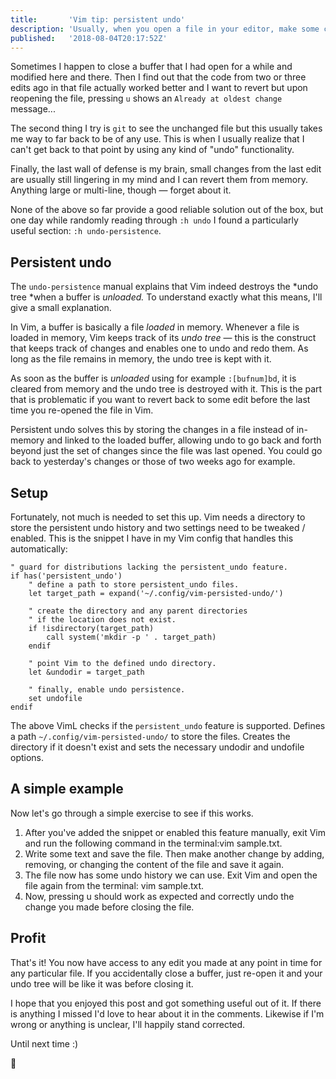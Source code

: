 ```yaml
---
title:       'Vim tip: persistent undo'
description: 'Usually, when you open a file in your editor, make some changes, save and close, you lose the ability to <kbd>ctrl</kbd>+<kbd>Z</kbd>. Vim has a built in mechanism to persist changes made to files on disk. This may not sound that exciting, but what if your editor crashes while you have a set of changes you may want to revert stored?'
published:   '2018-08-04T20:17:52Z'
---
```


Sometimes I happen to close a buffer that I had open for a while and modified here and there.
Then I find out that the code from two or three edits ago in that file actually worked better and I want to revert but upon reopening the file, pressing `u` shows an `Already at oldest change` message...

The second thing I try is `git` to see the unchanged file but this usually takes me way to far back to be of any use.
This is when I usually realize that I can't get back to that point by using any kind of "undo" functionality.

Finally, the last wall of defense is my brain, small changes from the last edit are usually still lingering in my mind and I can revert them from memory.
Anything large or multi-line, though &mdash; forget about it.

None of the above so far provide a good reliable solution out of the box, but one day while randomly reading through `:h undo` I found a particularly useful section: `:h undo-persistence`.

## Persistent undo

The `undo-persistence` manual explains that Vim indeed destroys the *undo tree *when a buffer is *unloaded.*
To understand exactly what this means, I'll give a small explanation.

In Vim, a buffer is basically a file *loaded* in memory.
Whenever a file is loaded in memory, Vim keeps track of its *undo tree* &mdash; this is the construct that keeps track of changes and enables one to undo and redo them.
As long as the file remains in memory, the undo tree is kept with it.

As soon as the buffer is *unloaded* using for example `:[bufnum]bd`, it is cleared from memory and the undo tree is destroyed with it.
This is the part that is problematic if you want to revert back to some edit before the last time you re-opened the file in Vim.

Persistent undo solves this by storing the changes in a file instead of in-memory and linked to the loaded buffer, allowing undo to go back and forth beyond just the set of changes since the file was last opened.
You could go back to yesterday's changes or those of two weeks ago for example.

## Setup

Fortunately, not much is needed to set this up.
Vim needs a directory to store the persistent undo history and two settings need to be tweaked / enabled.
This is the snippet I have in my Vim config that handles this automatically:

~~~vim
" guard for distributions lacking the persistent_undo feature.
if has('persistent_undo')
    " define a path to store persistent_undo files.
    let target_path = expand('~/.config/vim-persisted-undo/')

    " create the directory and any parent directories
    " if the location does not exist.
    if !isdirectory(target_path)
        call system('mkdir -p ' . target_path)
    endif

    " point Vim to the defined undo directory.
    let &undodir = target_path

    " finally, enable undo persistence.
    set undofile
endif
~~~

The above VimL checks if the `persistent_undo` feature is supported.
Defines a path `~/.config/vim-persisted-undo/` to store the files.
Creates the directory if it doesn't exist and sets the necessary undodir and undofile options.

## A simple example

Now let's go through a simple exercise to see if this works.

1. After you've added the snippet or enabled this feature manually, exit Vim and run the following command in the terminal:vim sample.txt.
2. Write some text and save the file. Then make another change by adding, removing, or changing the content of the file and save it again.
3. The file now has some undo history we can use. Exit Vim and open the file again from the terminal: vim sample.txt.
4. Now, pressing u should work as expected and correctly undo the change you made before closing the file.

## Profit

That's it! You now have access to any edit you made at any point in time for any particular file.
If you accidentally close a buffer, just re-open it and your undo tree will be like it was before closing it.

I hope that you enjoyed this post and got something useful out of it.
If there is anything I missed I'd love to hear about it in the comments.
Likewise if I'm wrong or anything is unclear, I'll happily stand corrected.

Until next time :)

:wave:
